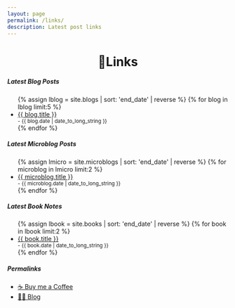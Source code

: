 ```yaml
---
layout: page
permalink: /links/
description: Latest post links
---
```

<h1 style="text-align:center;">🎋Links</h1>

##### Latest Blog Posts
<ul>
{% assign lblog = site.blogs | sort: 'end_date' | reverse %}
  {% for blog in lblog limit:5 %}
    <a href="{{ url }}"><li>{{ blog.title }}</li></a>
    <small class="text-muted"> - {{ blog.date | date_to_long_string }}</small>
    <br/>
  {% endfor %}
</ul>

##### Latest Microblog Posts
<ul>
{% assign lmicro = site.microblogs | sort: 'end_date' | reverse %}
  {% for microblog in lmicro limit:2 %}
    <a href="{{ url }}"><li>{{ microblog.title }}</li></a>
    <small class="text-muted"> - {{ microblog.date | date_to_long_string }}</small>
    <br/>
  {% endfor %}
</ul>

##### Latest Book Notes
<ul>
{% assign lbook = site.books | sort: 'end_date' | reverse %}
  {% for book in lbook limit:2 %}
    <a href="{{ url }}"><li>{{ book.title }}</li></a>
    <small class="text-muted"> - {{ book.date | date_to_long_string }}</small>
    <br/>
  {% endfor %}
</ul>

##### Permalinks

- [☕ Buy me a Coffee](https://www.buymeacoffee.com/vyshnav)
- [✍🏻 Blog](/blog/)